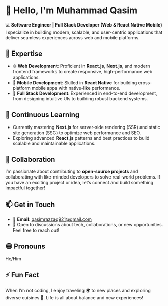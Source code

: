 # 👋 Hello, I'm Muhammad Qasim

💻 **Software Engineer | Full Stack Developer (Web & React Native Mobile)**  
I specialize in building modern, scalable, and user-centric applications that deliver seamless experiences across web and mobile platforms.  

## 🚀 Expertise
- 🌐 **Web Development**: Proficient in **React.js**, **Next.js**, and modern frontend frameworks to create responsive, high-performance web applications.  
- 📱 **Mobile Development**: Skilled in **React Native** for building cross-platform mobile apps with native-like performance.  
- 🔧 **Full Stack Development**: Experienced in end-to-end development, from designing intuitive UIs to building robust backend systems.  

## 🌱 Continuous Learning
- Currently mastering **Next.js** for server-side rendering (SSR) and static site generation (SSG) to optimize web performance and SEO.  
- Exploring advanced **React.js** patterns and best practices to build scalable and maintainable applications.  

## 💞️ Collaboration
I’m passionate about contributing to **open-source projects** and collaborating with like-minded developers to solve real-world problems. If you have an exciting project or idea, let’s connect and build something impactful together!  

## 📫 Get in Touch
- 📧 **Email**: qasimrazzaq921@gmail.com  
- 💬 Open to discussions about tech, collaborations, or new opportunities. Feel free to reach out!  

## 😄 Pronouns
He/Him  

## ⚡ Fun Fact
When I’m not coding, I enjoy traveling 🌍 to new places and exploring diverse cuisines 🍜. Life is all about balance and new experiences!  
